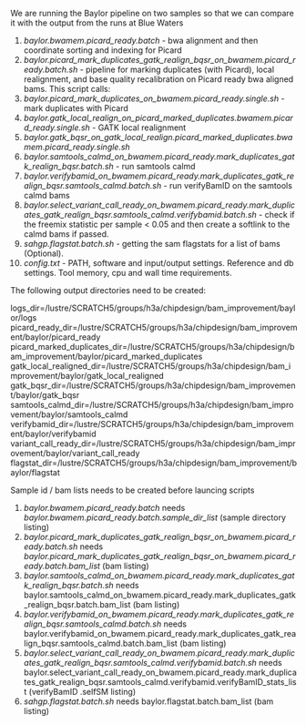 We are running the Baylor pipeline on two samples so that we can compare it with the output from the runs at Blue Waters

1. *baylor.bwamem.picard_ready.batch* - bwa alignment and then coordinate sorting and indexing for Picard 
2. *baylor.picard_mark_duplicates_gatk_realign_bqsr_on_bwamem.picard_ready.batch.sh* - pipeline for marking duplicates (with Picard), local realignment, and base quality recalibration on Picard ready bwa aligned bams. This script calls:
  1. *baylor.picard_mark_duplicates_on_bwamem.picard_ready.single.sh* - mark duplicates with Picard
  2. *baylor.gatk_local_realign_on_picard_marked_duplicates.bwamem.picard_ready.single.sh* - GATK local realignment
  3. *baylor.gatk_bqsr_on_gatk_local_realign.picard_marked_duplicates.bwamem.picard_ready.single.sh* 
3. *baylor.samtools_calmd_on_bwamem.picard_ready.mark_duplicates_gatk_realign_bqsr.batch.sh*  - run samtools calmd
4. *baylor.verifybamid_on_bwamem.picard_ready.mark_duplicates_gatk_realign_bqsr.samtools_calmd.batch.sh* - run verifyBamID on the samtools calmd bams
5. *baylor.select_variant_call_ready_on_bwamem.picard_ready.mark_duplicates_gatk_realign_bqsr.samtools_calmd.verifybamid.batch.sh* - check if the freemix statistic per sample < 0.05 and then create a softlink to the calmd bams if passed.
6. *sahgp.flagstat.batch.sh* - getting the sam flagstats for a list of bams (Optional). 
7. *config.txt* - PATH, software and input/output settings. Reference and db settings. Tool memory, cpu and wall time requirements.

The following output directories need to be created:

logs_dir=/lustre/SCRATCH5/groups/h3a/chipdesign/bam_improvement/baylor/logs
picard_ready_dir=/lustre/SCRATCH5/groups/h3a/chipdesign/bam_improvement/baylor/picard_ready
picard_marked_duplicates_dir=/lustre/SCRATCH5/groups/h3a/chipdesign/bam_improvement/baylor/picard_marked_duplicates
gatk_local_realigned_dir=/lustre/SCRATCH5/groups/h3a/chipdesign/bam_improvement/baylor/gatk_local_realigned
gatk_bqsr_dir=/lustre/SCRATCH5/groups/h3a/chipdesign/bam_improvement/baylor/gatk_bqsr
samtools_calmd_dir=/lustre/SCRATCH5/groups/h3a/chipdesign/bam_improvement/baylor/samtools_calmd
verifybamid_dir=/lustre/SCRATCH5/groups/h3a/chipdesign/bam_improvement/baylor/verifybamid
variant_call_ready_dir=/lustre/SCRATCH5/groups/h3a/chipdesign/bam_improvement/baylor/variant_call_ready
flagstat_dir=/lustre/SCRATCH5/groups/h3a/chipdesign/bam_improvement/baylor/flagstat

Sample id / bam lists needs to be created before launcing scripts

1. *baylor.bwamem.picard_ready.batch* needs *baylor.bwamem.picard_ready.batch.sample_dir_list* (sample directory listing)
2. *baylor.picard_mark_duplicates_gatk_realign_bqsr_on_bwamem.picard_ready.batch.sh* needs *baylor.picard_mark_duplicates_gatk_realign_bqsr_on_bwamem.picard_ready.batch.bam_list*  (bam listing)
3. *baylor.samtools_calmd_on_bwamem.picard_ready.mark_duplicates_gatk_realign_bqsr.batch.sh* needs baylor.samtools_calmd_on_bwamem.picard_ready.mark_duplicates_gatk_realign_bqsr.batch.bam_list (bam listing)
4. *baylor.verifybamid_on_bwamem.picard_ready.mark_duplicates_gatk_realign_bqsr.samtools_calmd.batch.sh* needs baylor.verifybamid_on_bwamem.picard_ready.mark_duplicates_gatk_realign_bqsr.samtools_calmd.batch.bam_list (bam listing)
5. *baylor.select_variant_call_ready_on_bwamem.picard_ready.mark_duplicates_gatk_realign_bqsr.samtools_calmd.verifybamid.batch.sh* needs baylor.select_variant_call_ready_on_bwamem.picard_ready.mark_duplicates_gatk_realign_bqsr.samtools_calmd.verifybamid.verifyBamID_stats_list (verifyBamID .selfSM listing)
6. *sahgp.flagstat.batch.sh* needs baylor.flagstat.batch.bam_list (bam listing)
